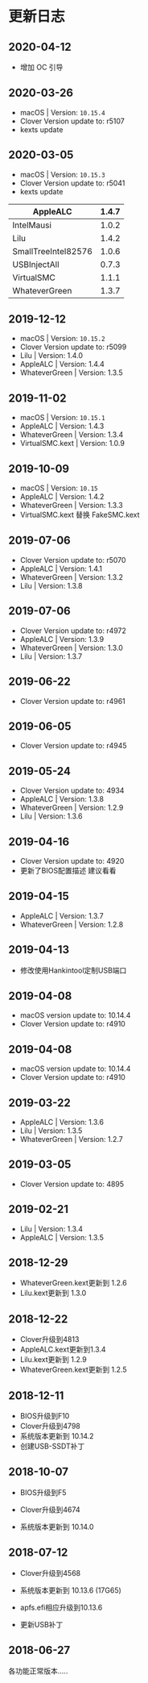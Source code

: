
# 更新日志


## 2020-04-12

- 增加 OC 引导




## 2020-03-26

- macOS | Version: `10.15.4`
- Clover Version update to: r5107
- kexts update


## 2020-03-05

- macOS | Version: `10.15.3`
- Clover Version update to: r5041
- kexts update

| AppleALC            | 1\.4\.7 |
| ------------------- | ------- |
| IntelMausi          | 1\.0\.2 |
| Lilu                | 1\.4\.2 |
| SmallTreeIntel82576 | 1\.0\.6 |
| USBInjectAll        | 0\.7\.3 |
| VirtualSMC          | 1\.1\.1 |
| WhateverGreen       | 1\.3\.7 |

## 2019-12-12

- macOS | Version: `10.15.2`
- Clover Version update to: r5099
- Lilu | Version: 1.4.0
- AppleALC | Version: 1.4.4
- WhateverGreen | Version: 1.3.5




## 2019-11-02
- macOS | Version: `10.15.1`
- AppleALC | Version: 1.4.3
- WhateverGreen | Version: 1.3.4
- VirtualSMC.kext | Version: 1.0.9

## 2019-10-09
- macOS | Version: `10.15`
- AppleALC | Version: 1.4.2
- WhateverGreen | Version: 1.3.3
- VirtualSMC.kext 替换 FakeSMC.kext


## 2019-07-06
- Clover Version update to: r5070
- AppleALC | Version: 1.4.1
- WhateverGreen | Version: 1.3.2
- Lilu | Version: 1.3.8

## 2019-07-06
- Clover Version update to: r4972
- AppleALC | Version: 1.3.9
- WhateverGreen | Version: 1.3.0
- Lilu | Version: 1.3.7

## 2019-06-22
- Clover Version update to: r4961

## 2019-06-05
- Clover Version update to: r4945

## 2019-05-24
- Clover Version update to: 4934
- AppleALC | Version: 1.3.8
- WhateverGreen | Version: 1.2.9
- Lilu | Version: 1.3.6

## 2019-04-16
- Clover Version update to: 4920
- 更新了BIOS配置描述 建议看看

## 2019-04-15
  - AppleALC | Version: 1.3.7
  - WhateverGreen | Version: 1.2.8

## 2019-04-13
  - 修改使用Hankintool定制USB端口

## 2019-04-08
  - macOS version update to: 10.14.4
  - Clover Version update to: r4910

## 2019-04-08
- macOS version update to: 10.14.4
- Clover Version update to: r4910

## 2019-03-22

- AppleALC | Version: 1.3.6
- Lilu | Version: 1.3.5
- WhateverGreen | Version: 1.2.7

## 2019-03-05

- Clover Version update to: 4895

## 2019-02-21

- Lilu | Version: 1.3.4
- AppleALC | Version: 1.3.5

## 2018-12-29

- WhateverGreen.kext更新到 1.2.6
- Lilu.kext更新到 1.3.0




## 2018-12-22

- Clover升级到4813
- AppleALC.kext更新到1.3.4
- Lilu.kext更新到 1.2.9
- WhateverGreen.kext更新到 1.2.5

## 2018-12-11

- BIOS升级到F10
- Clover升级到4798
- 系统版本更新到 10.14.2
- 创建USB-SSDT补丁

## 2018-10-07

 - BIOS升级到F5

 - Clover升级到4674

 - 系统版本更新到 10.14.0

## 2018-07-12

 - Clover升级到4568

 - 系统版本更新到 10.13.6 (17G65)

 - apfs.efi相应升级到10.13.6

 - 更新USB补丁

## 2018-06-27
各功能正常版本.....
